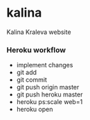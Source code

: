 # kalina
Kalina Kraleva website

### Heroku workflow
* implement changes
* git add
* git commit
* git push origin master
* git push heroku master
* heroku ps:scale web=1
* heroku open
